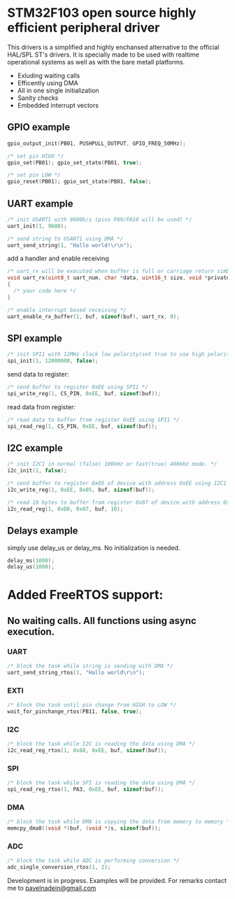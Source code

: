 # STM32F103 open source highly efficient peripheral driver

This drivers is a simplified and highly enchansed alternative to the official HAL/SPL ST's drivers.
It is specially made to be used with realtime operational systems as well as with the bare metall platforms.

* Exluding waiting calls
* Efficently using DMA
* All in one single initialization
* Sanity checks
* Embedded interrupt vectors

## GPIO example
```c
gpio_output_init(PB01, PUSHPULL_OUTPUT, GPIO_FREQ_50MHz);

/* set pin HIGH */
gpio_set(PB01); gpio_set_state(PB01, true);

/* set pin LOW */
gpio_reset(PB01); gpio_set_state(PB01, false);
```

## UART example
```c
/* init USART1 with 9600b/s (pins PA9/PA10 will be used) */
uart_init(1, 9600);

/* send string to USART1 using DMA */
uart_send_string(1, "Hallo world!\r\n");
```

add a handler and enable receiving
```c
/* uart_rx will be executed when buffer is full or carriage return simbol is received  */
void uart_rx(uint8_t uart_num, char *data, uint16_t size, void *private_data)
{
  /* your code here */
}

/* enable interrupt based receiving */
uart_enable_rx_buffer(1, buf, sizeof(buf), uart_rx, 0);
```

## SPI example
```c
/* init SPI1 with 12MHz clock low polarity(set true to use high polarity) */
spi_init(1, 12000000, false);
```

send data to register:

```c
/* send buffer to register 0xEE using SPI1 */
spi_write_reg(1, CS_PIN, 0xEE, buf, sizeof(buf));
```

read data from register:

```c
/* read data to buffer from register 0xEE using SPI1 */
spi_read_reg(1, CS_PIN, 0xEE, buf, sizeof(buf));
```

## I2C example

```c
/* init I2C1 in normal (false) 100kHz or fast(true) 400kHz mode. */
i2c_init(1, false);

/* send buffer to register 0x05 of device with address 0xEE using I2C1 */
i2c_write_reg(1, 0xEE, 0x05, buf, sizeof(buf));

/* read 10 bytes to buffer from register 0x07 of device with address 0xD0 using I2C1 */
i2c_read_reg(1, 0xD0, 0x07, buf, 10);
```

## Delays example
simply use delay_us or delay_ms. No initialization is needed.
```c
delay_ms(1000);
delay_us(1000);
```
# Added FreeRTOS support:
## No waiting calls. All functions using async execution.
### UART
```c
/* block the task while string is sending with DMA */
uart_send_string_rtos(1, "Hallo world\r\n");
```
### EXTI
```c
/* block the task until pin change from HIGH to LOW */
wait_for_pinchange_rtos(PB11, false, true);
```
### I2C
```c
/* block the task while I2C is reading the data using DMA */
i2c_read_reg_rtos(1, 0x68, 0xEE, buf, sizeof(buf));
```
### SPI
```c
/* block the task while SPI is reading the data using DMA */
spi_read_reg_rtos(1, PA3, 0xEE, buf, sizeof(buf));
```
### DMA
```c
/* block the task while DMA is copying the data from memory to memory */
memcpy_dma8((void *)buf, (void *)s, sizeof(buf));
```
### ADC
```c
/* block the task while ADC is performing conversion */
adc_single_conversion_rtos(1, 2);
```
Development is in progress. Examples will be provided.
For remarks contact me to pavelnadein@gmail.com
